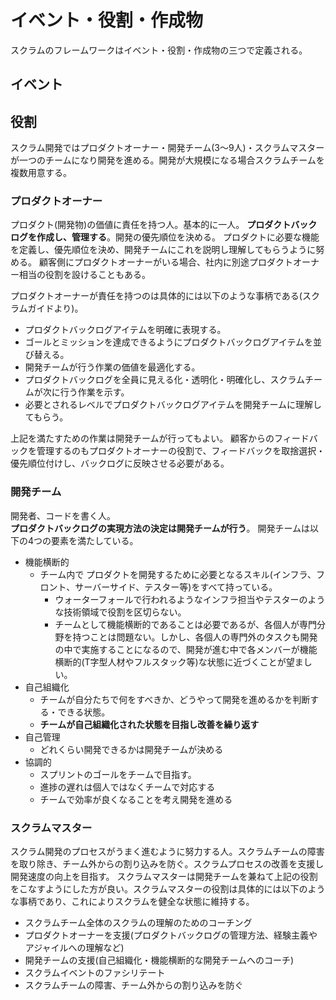 # イベント・役割・作成物
スクラムのフレームワークはイベント・役割・作成物の三つで定義される。

## イベント


## 役割

スクラム開発ではプロダクトオーナー・開発チーム(3～9人)・スクラムマスターが一つのチームになり開発を進める。開発が大規模になる場合スクラムチームを複数用意する。

### プロダクトオーナー

プロダクト(開発物)の価値に責任を持つ人。基本的に一人。
**プロダクトバックログを作成し、管理する**。開発の優先順位を決める。
プロダクトに必要な機能を定義し、優先順位を決め、開発チームにこれを説明し理解してもらうように努める。
顧客側にプロダクトオーナーがいる場合、社内に別途プロダクトオーナー相当の役割を設けることもある。

プロダクトオーナーが責任を持つのは具体的には以下のような事柄である(スクラムガイドより)。

- プロダクトバックログアイテムを明確に表現する。
- ゴールとミッションを達成できるようにプロダクトバックログアイテムを並び替える。
- 開発チームが行う作業の価値を最適化する。
- プロダクトバックログを全員に見える化・透明化・明確化し、スクラムチームが次に行う作業を示す。
- 必要とされるレベルでプロダクトバックログアイテムを開発チームに理解してもらう。

上記を満たすための作業は開発チームが行ってもよい。
顧客からのフィードバックを管理するのもプロダクトオーナーの役割で、フィードバックを取捨選択・優先順位付けし、バックログに反映させる必要がある。

### 開発チーム

開発者、コードを書く人。  
**プロダクトバックログの実現方法の決定は開発チームが行う**。
開発チームは以下の4つの要素を満たしている。

- 機能横断的
    - チーム内で プロダクトを開発するために必要となるスキル(インフラ、フロント、サーバーサイド、テスター等)をすべて持っている。
        - ウォーターフォールで行われるようなインフラ担当やテスターのような技術領域で役割を区切らない。
        - チームとして機能横断的であることは必要であるが、各個人が専門分野を持つことは問題ない。しかし、各個人の専門外のタスクも開発の中で実施することになるので、開発が進む中で各メンバーが機能横断的(T字型人材やフルスタック等)な状態に近づくことが望ましい。
- 自己組織化
    - チームが自分たちで何をすべきか、どうやって開発を進めるかを判断する・できる状態。
    - **チームが自己組織化された状態を目指し改善を繰り返す**
- 自己管理
    - どれくらい開発できるかは開発チームが決める
- 協調的
    - スプリントのゴールをチームで目指す。
    - 進捗の遅れは個人ではなくチームで対応する
    - チームで効率が良くなることを考え開発を進める

### スクラムマスター

スクラム開発のプロセスがうまく進むように努力する人。スクラムチームの障害を取り除き、チーム外からの割り込みを防ぐ。スクラムプロセスの改善を支援し開発速度の向上を目指す。 
スクラムマスターは開発チームを兼ねて上記の役割をこなすようにした方が良い。スクラムマスターの役割は具体的には以下のような事柄であり、これによりスクラムを健全な状態に維持する。

- スクラムチーム全体のスクラムの理解のためのコーチング
- プロダクトオーナーを支援(プロダクトバックログの管理方法、経験主義やアジャイルへの理解など)
- 開発チームの支援(自己組織化・機能横断的な開発チームへのコーチ)
- スクラムイベントのファシリテート
- スクラムチームの障害、チーム外からの割り込みを防ぐ

